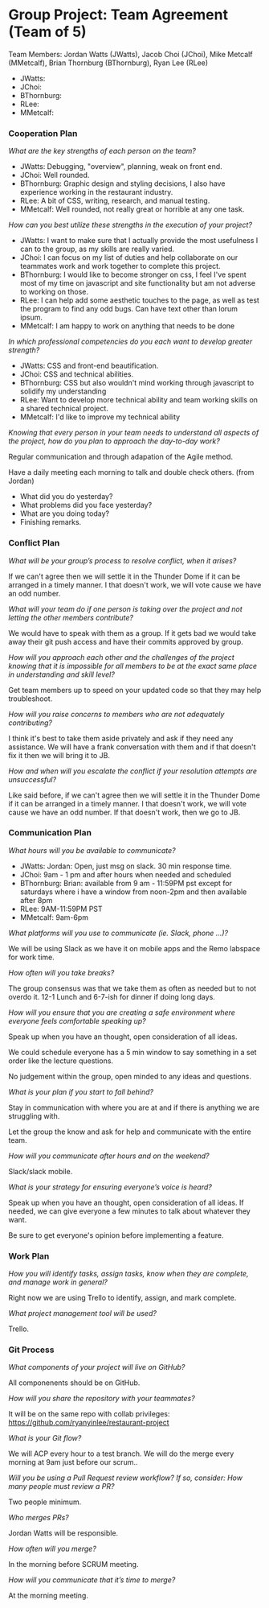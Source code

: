 # Group Project: Team Agreement (Team of 5)
Team Members: Jordan Watts (JWatts), Jacob Choi (JChoi), Mike Metcalf (MMetcalf), Brian Thornburg (BThornburg), Ryan Lee (RLee)

- JWatts: 
- JChoi: 
- BThornburg: 
- RLee: 
- MMetcalf:

### Cooperation Plan

*What are the key strengths of each person on the team?*

- JWatts: Debugging, "overview", planning, weak on front end.
- JChoi: Well rounded.
- BThornburg: Graphic design and styling decisions, I also have experience working in the restaurant industry.
- RLee: A bit of CSS, writing, research, and manual testing.
- MMetcalf: Well rounded, not really great or horrible at any one task.

*How can you best utilize these strengths in the execution of your project?*

- JWatts: I want to make sure that I actually provide the most usefulness I can to the group, as my skills are really varied.
- JChoi: I can focus on my list of duties and help collaborate on our teammates work and work together to complete this project.
- BThornburg: I would like to become stronger on css, I feel I've spent most of my time on javascript and site functionality but am not adverse to working on those.
- RLee: I can help add some aesthetic touches to the page, as well as test the program to find any odd bugs. Can have text other than lorum ipsum.
- MMetcalf: I am happy to work on anything that needs to be done

*In which professional competencies do you each want to develop greater strength?*

- JWatts: CSS and front-end beautification.
- JChoi: CSS and technical abilities.
- BThornburg: CSS but also wouldn't mind working through javascript to solidify my understanding
- RLee: Want to develop more technical ability and team working skills on a shared technical project.
- MMetcalf: I'd like to improve my technical ability


*Knowing that every person in your team needs to understand all aspects of the project, how do you plan to approach the day-to-day work?*

Regular communication and through adapation of the Agile method.

Have a daily meeting each morning to talk and double check others. (from Jordan)
- What did you do yesterday?
- What problems did you face yesterday?
- What are you doing today?
- Finishing remarks.


### Conflict Plan

*What will be your group’s process to resolve conflict, when it arises?*

If we can't agree then we will settle it in the Thunder Dome if it can be arranged in a timely manner. I that doesn't work, we will vote cause we have an odd number.

*What will your team do if one person is taking over the project and not letting the other members contribute?*

We would have to speak with them as a group. If it gets bad we would take away their git push access and have their commits approved by group.

*How will you approach each other and the challenges of the project knowing that it is impossible for all members to be at the exact same place in understanding and skill level?*

Get team members up to speed on your updated code so that they may help troubleshoot.

*How will you raise concerns to members who are not adequately contributing?*

I think it's best to take them aside privately and ask if they need any assistance.
We will have a frank conversation with them and if that doesn't fix it then we will bring it to JB.

*How and when will you escalate the conflict if your resolution attempts are unsuccessful?*

Like said before, if we can't agree then we will settle it in the Thunder Dome if it can be arranged in a timely manner. I that doesn't work, we will vote cause we have an odd number. If that doesn't work, then we go to JB.

### Communication Plan

*What hours will you be available to communicate?*

- JWatts: Jordan: Open, just msg on slack. 30 min response time.
- JChoi: 9am - 1 pm and after hours when needed and scheduled
- BThornburg: Brian: available from 9 am - 11:59PM pst except for saturdays where i have a window from noon-2pm and then available after 8pm
- RLee: 9AM-11:59PM PST
- MMetcalf: 9am-6pm

*What platforms will you use to communicate (ie. Slack, phone …)?*

We will be using Slack as we have it on mobile apps and the Remo labspace for work time.

*How often will you take breaks?*

The group consensus was that we take them as often as needed but to not overdo it. 12-1 Lunch and 6-7-ish for dinner if doing long days.

*How will you ensure that you are creating a safe environment where everyone feels comfortable speaking up?*

Speak up when you have an thought, open consideration of all ideas.

We could schedule everyone has a 5 min window to say something in a set order like the lecture questions.

No judgement within the group, open minded to any ideas and questions.

*What is your plan if you start to fall behind?*

Stay in communication with where you are at and if there is anything we are struggling with.

Let the group the know and ask for help and communicate with the entire team.

*How will you communicate after hours and on the weekend?*

Slack/slack mobile.

*What is your strategy for ensuring everyone’s voice is heard?*

Speak up when you have an thought, open consideration of all ideas. If needed, we can give everyone a few minutes to talk about whatever they want.

Be sure to get everyone's opinion before implementing a feature.

### Work Plan

*How you will identify tasks, assign tasks, know when they are complete, and manage work in general?*

Right now we are using Trello to identify, assign, and mark complete.

*What project management tool will be used?*

Trello.

### Git Process

*What components of your project will live on GitHub?*

All componenents should be on GitHub.

*How will you share the repository with your teammates?*

It will be on the same repo with collab privileges: https://github.com/ryanyinlee/restaurant-project

*What is your Git flow?*

We will ACP every hour to a test branch. We will do the merge every morning at 9am just before our scrum..

*Will you be using a Pull Request review workflow? If so, consider:*
*How many people must review a PR?*

Two people minimum.

*Who merges PRs?*

Jordan Watts will be responsible.

*How often will you merge?*

In the morning before SCRUM meeting.

*How will you communicate that it’s time to merge?*

At the morning meeting.


